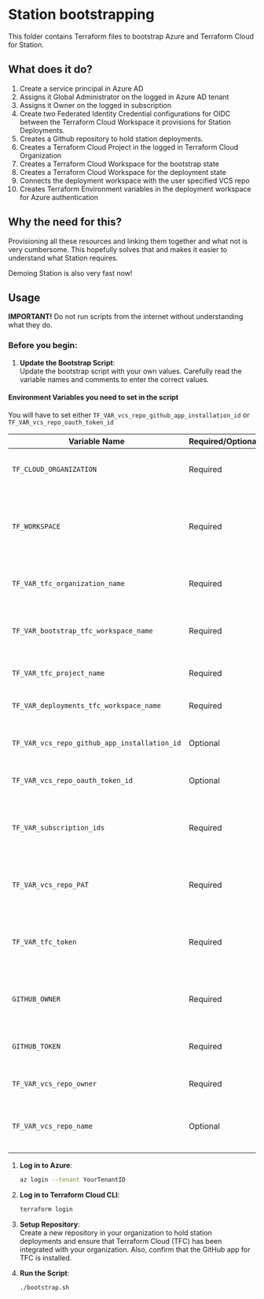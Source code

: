 # Station bootstrapping

This folder contains Terraform files to bootstrap Azure and Terraform Cloud for Station.

## What does it do?

1. Create a service principal in Azure AD
2. Assigns it Global Administrator on the logged in Azure AD tenant
3. Assigns it Owner on the logged in subscription
4. Create two Federated Identity Credential configurations for OIDC between the Terraform Cloud Workspace it provisions for Station Deployments.
5. Creates a Github repository to hold station deployments.
6. Creates a Terraform Cloud Project in the logged in Terraform Cloud Organization
7. Creates a Terraform Cloud Workspace for the bootstrap state
8. Creates a Terraform Cloud Workspace for the deployment state
9. Connects the deployment workspace with the user specified VCS repo
10. Creates Terraform Environment variables in the deployment workspace for Azure authentication

## Why the need for this?

Provisioning all these resources and linking them together and what not is very cumbersome. This hopefully solves that and makes it easier to understand what Station requires.

Demoing Station is also very fast now!


## Usage

**IMPORTANT!** Do not run scripts from the internet without understanding what they do.

### Before you begin:
1. **Update the Bootstrap Script**:  
   Update the bootstrap script with your own values. Carefully read the variable names and comments to enter the correct values.

#### Environment Variables you need to set in the script

You will have to set either `TF_VAR_vcs_repo_github_app_installation_id` or `TF_VAR_vcs_repo_oauth_token_id`

   | Variable Name                                | Required/Optional | Description                                                                                         | Where to source the value                                                                                                                                             |
   | -------------------------------------------- | ----------------- | --------------------------------------------------------------------------------------------------- | --------------------------------------------------------------------------------------------------------------------------------------------------------------------- |
   | `TF_CLOUD_ORGANIZATION`                      | Required          | Name of your Terraform Cloud organization.                                                          | Your Terraform Cloud dashboard.                                                                                                                                       |
   | `TF_WORKSPACE`                               | Required          | Name of the workspace for storing the bootstrap state.           Just set a name for the workspace. |
   | `TF_VAR_tfc_organization_name`               | Required          | Organization name in Terraform Cloud.                                                               | Same as `TF_CLOUD_ORGANIZATION`.                                                                                                                                      |
   | `TF_VAR_bootstrap_tfc_workspace_name`        | Required          | Workspace name for storing the bootstrap state.                                                     | Same as `TF_WORKSPACE`.                                                                                                                                               |
   | `TF_VAR_tfc_project_name`                    | Required          | Decide a project name 'station'.                                                                    | Decide a name for the new project .                                                                                                                                   |
   | `TF_VAR_deployments_tfc_workspace_name`      | Required          | Workspace for station deployments.                                                                  | Decide a name for the deployments workspace                                                                                                                           |
   | `TF_VAR_vcs_repo_github_app_installation_id` | Optional          | ID for GitHub app installation in TFC.                                                              | [Terraform Cloud GitHub Installations](https://app.terraform.io/api/v2/github-app/installations)                                                                      |
   | `TF_VAR_vcs_repo_oauth_token_id`             | Optional          | Alternative to GitHub app installation ID.                                                          | Your GitHub settings or GitHub app integration in Terraform Cloud.                                                                                                    |
   | `TF_VAR_subscription_ids`                    | Required          | Azure Subscriptions where Station should have owner permissions.                                    | Use: `az account list --query "[?tenantId=='yourTenantID'].{Name:name, ID:id}" --output table`                                                                        |
   | `TF_VAR_vcs_repo_PAT`                        | Required          | Personal Access Token (PAT) for TFC to create repositories.                                         | [GitHub PAT Documentation](https://docs.github.com/en/enterprise-server@3.6/authentication/keeping-your-account-and-data-secure/managing-your-personal-access-tokens) |
   | `TF_VAR_tfc_token`                           | Required          | Token for Terraform Cloud. Can be a team or organization token.                                     | Your Terraform Cloud dashboard under user settings or organization settings.                                                                                          |
   | `GITHUB_OWNER`                               | Required          | Target GitHub username or organization for the provider.                                            | Your GitHub username or organization name.                                                                                                                            |
   | `GITHUB_TOKEN`                               | Required          | Authentication token for GitHub provider.                                                           | Same as `TF_VAR_vcs_repo_PAT`.                                                                                                                                        |
   | `TF_VAR_vcs_repo_owner`                      | Required          | Owner of the repository in GitHub.                                                                  | Same as `GITHUB_OWNER`.                                                                                                                                               |
   | `TF_VAR_vcs_repo_name`                       | Optional          | Default repository name. Can be overridden in `variables.tf`.                                       | Decide a name for the new repository or use the default from `variables.tf`.                                                                                          |



1. **Log in to Azure**:  
   ```bash
   az login --tenant YourTenantID
   ```

2. **Log in to Terraform Cloud CLI**:  
   ```bash
   terraform login
   ```

3. **Setup Repository**:  
   Create a new repository in your organization to hold station deployments and ensure that Terraform Cloud (TFC) has been integrated with your organization. Also, confirm that the GitHub app for TFC is installed.

4. **Run the Script**:  
   ```bash
   ./bootstrap.sh
   ```

```



